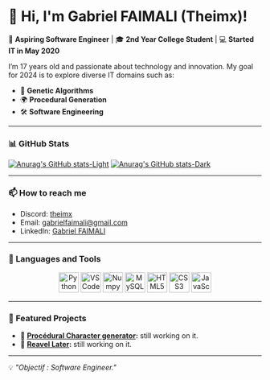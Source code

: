 # 👋 Hi, I'm Gabriel FAIMALI (Theimx)!

🌟 **Aspiring Software Engineer** | 🎓 **2nd Year College Student** | 💻 **Started IT in May 2020**  

I’m 17 years old and passionate about technology and innovation. My goal for 2024 is to explore diverse IT domains such as:  
- 🤖 **Genetic Algorithms**  
- 🌍 **Procedural Generation**  
- 🛠️ **Software Engineering**  

---

### 📊 GitHub Stats
[![Anurag's GitHub stats-Light](https://github-readme-stats.vercel.app/api?username=Theimx&show_icons=true&theme=default#gh-light-mode-only)](https://github.com/Theimx#gh-light-mode-only)
[![Anurag's GitHub stats-Dark](https://github-readme-stats.vercel.app/api?username=Theimx&show_icons=true&theme=dark#gh-dark-mode-only)](https://github.com/Theimx#gh-dark-mode-only)

---

### 📫 How to reach me
- Discord: [theimx](https://discord.com)  
- Email: [gabrielfaimali@gmail.com](mailto:gabrielfaimali@gmail.com)  
- LinkedIn: [Gabriel FAIMALI](https://www.linkedin.com/in/gabrielfaimali)  

---

### 🔧 Languages and Tools  
<p align="center">
  <img src="https://cdn.jsdelivr.net/gh/devicons/devicon/icons/python/python-original.svg" width="40" height="40" alt="Python"/> 
  <img src="https://cdn.jsdelivr.net/gh/devicons/devicon/icons/vscode/vscode-original.svg" width="40" height="40" alt="VSCode"/> 
  <img src="https://cdn.jsdelivr.net/gh/devicons/devicon@latest/icons/numpy/numpy-original.svg" width="40" height="40" alt="Numpy"/> 
  <img src="https://cdn.jsdelivr.net/gh/devicons/devicon/icons/mysql/mysql-original-wordmark.svg" width="40" height="40" alt="MySQL"/> 
  <img src="https://cdn.jsdelivr.net/gh/devicons/devicon/icons/html5/html5-original.svg" width="40" height="40" alt="HTML5"/> 
  <img src="https://cdn.jsdelivr.net/gh/devicons/devicon/icons/css3/css3-original.svg" width="40" height="40" alt="CSS3"/> 
  <img src="https://cdn.jsdelivr.net/gh/devicons/devicon/icons/javascript/javascript-original.svg" width="40" height="40" alt="JavaScript"/> 
</p>

---

### 🚀 Featured Projects
- 🌟 **[Procédural Character generator](#):** still working on it.  
- 🌟 **[Reavel Later](#):** still working on it.  

---

💡 _"Objectif : Software Engineer."_  
